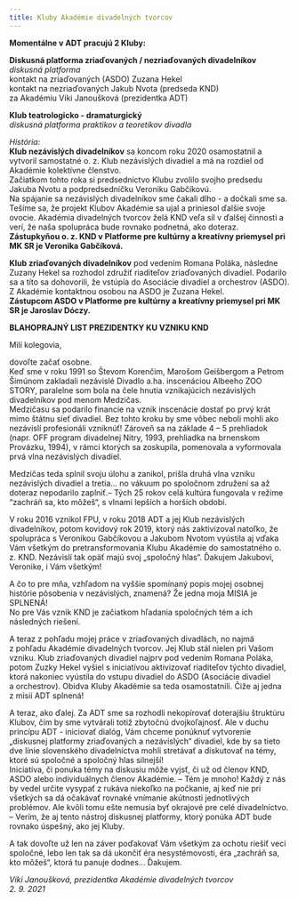 ```yaml
---
title: Kluby Akadémie divadelných tvorcov
---
```

**Momentálne v ADT pracujú 2 Kluby:**

**Diskusná platforma zriaďovaných / nezriaďovaných divadelníkov**\
*diskusná platforma* \
kontakt na zriaďovaných (ASDO)  Zuzana Hekel\
kontakt na nezriaďovaných Jakub Nvota (predseda KND)\
za Akadémiu Viki Janoušková (prezidentka ADT)

**Klub teatrologicko - dramaturgický**\
*diskusná platforma praktikov a teoretikov divadla*

*História:*\
**Klub nezávislých divadelníkov** sa koncom roku 2020 osamostatnil a vytvoril samostatné o. z. Klub nezávislých divadiel a má na rozdiel od Akadémie kolektívne členstvo. \
Začiatkom tohto roka si predsedníctvo Klubu zvolilo svojho predsedu Jakuba Nvotu a  podpredsedníčku Veroniku Gabčíkovú. \
Na spájanie sa nezávislých divadelníkov sme čakali dlho - a dočkali sme sa. Tešíme sa, že projekt Klubov Akadémie sa ujal a priniesol ďalšie svoje ovocie. Akadémia divadelných tvorcov želá KND veľa síl v ďalšej činnosti a verí, že naša spolupráca bude rovnako podnetná, ako doteraz.\
**Zástupkyňou o. z. KND v Platforme pre kultúrny a kreatívny priemysel pri MK SR je Veronika Gabčíková.**

**Klub zriaďovaných divadelníkov** pod vedením Romana Poláka, následne Zuzany Hekel sa rozhodol združiť riaditeľov zriaďovaných divadiel. Podarilo sa a títo sa dohovorili, že vstúpia do Asociácie divadiel a orchestrov (ASDO). Z Akadémie kontaktnou osobou na ASDO je Zuzana Hekel.\
**Zástupcom ASDO v Platforme pre kultúrny a kreatívny priemysel pri MK SR je Jaroslav Dóczy.**

**BLAHOPRAJNÝ LIST PREZIDENTKY KU VZNIKU KND**

Milí kolegovia,

dovoľte začať osobne.\
Keď sme v roku 1991 so Števom Korenčim, Marošom Geišbergom a Petrom Šimúnom zakladali nezávislé Divadlo a.ha. inscenáciou Albeeho ZOO STORY, paralelne som bola na čele hnutia vznikajúcich nezávislých divadelníkov pod menom Medzičas.\
Medzičasu sa podarilo financie na vznik inscenácie dostať po prvý krát mimo štátnu sieť divadiel. Bez tohto kroku by sme vôbec neboli mohli ako nezávislí profesionáli vzniknúť! Zároveň sa na základe 4 – 5 prehliadok (napr. OFF program divadelnej Nitry, 1993, prehliadka na brnenskom Provázku, 1994), v rámci ktorých sa zoskupila, pomenovala a vyformovala prvá vlna nezávislých divadiel.

Medzičas teda splnil svoju úlohu a zanikol, prišla druhá vlna vzniku nezávislých divadiel a tretia... no vákuum po spoločnom združení sa až doteraz nepodarilo zaplniť.– Tých 25 rokov celá kultúra fungovala v režime “zachráň sa, kto môžeš“, s vlnami lepších a horších období.

V roku 2016 vznikol FPU, v roku 2018 ADT a jej Klub nezávislých divadelníkov, potom kovidový rok 2019, ktorý nás zaktivizoval natoľko, že spolupráca s Veronikou Gabčíkovou a Jakubom Nvotom vyústila aj vďaka Vám všetkým do pretransformovania Klubu Akadémie do samostatného o. z. KND. Nezávislí tak opäť majú svoj „spoločný hlas“. Ďakujem Jakubovi, Veronike, i Vám všetkým!

A čo to pre mňa, vzhľadom na vyššie spomínaný popis mojej osobnej histórie pôsobenia v nezávislých, znamená? Že jedna moja MISIA je SPLNENÁ!\
No pre Vás vznik KND je začiatkom hľadania spoločných tém a ich následných riešení.

A teraz z pohľadu mojej práce v zriaďovaných divadlách, no najmä z pohľadu Akadémie divadelných tvorcov. Jej Klub stál nielen pri Vašom vzniku. Klub zriaďovaných divadiel najprv pod vedením Romana Poláka, potom Zuzky Hekel vyšiel s iniciatívou aktivizovať riaditeľov týchto divadiel, ktorá nakoniec vyústila do vstupu divadiel do ASDO (Asociácie divadiel a orchestrov). Obidva Kluby Akadémie sa teda osamostatnili. Čiže aj jedna z misií ADT splnená!

A teraz, ako ďalej. Za ADT sme sa rozhodli nekopírovať doterajšiu štruktúru Klubov, čím by sme vytvárali totiž zbytočnú dvojkoľajnosť. Ale v duchu princípu ADT - iniciovať dialóg, Vám chceme ponúknuť vytvorenie „diskusnej platformy zriaďovaných a nezávislých“ divadiel, kde by sa tieto dve línie slovenského divadelníctva mohli stretávať a diskutovať na témy, ktoré sú spoločné a spoločný hlas silnejší!\
Iniciatíva, či ponuka témy na diskusiu môže vyjsť, či už od členov KND, ASDO alebo individuálnych členov Akadémie. – Tém je mnoho! Každý z nás by vedel určite vysypať z rukáva niekoľko na počkanie, aj keď nie pri všetkých sa dá očakávať rovnaké vnímanie akútnosti jednotlivých problémov. Ale kvôli tomu ešte nemusia byť okrajové pre celé divadelníctvo. – Verím, že aj tento nástroj diskusnej platformy, ktorý ponúka ADT bude rovnako úspešný, ako jej Kluby.

A tak dovoľte už len na záver poďakovať Vám všetkým za ochotu riešiť veci spoločné, lebo len tak sa dá ukončiť éra nesystémovosti, éra „zachráň sa, kto môžeš“, ktorá tu panuje dodnes... Ďakujem.

*Viki Janoušková, prezidentka Akadémie divadelných tvorcov*\
*2. 9. 2021*